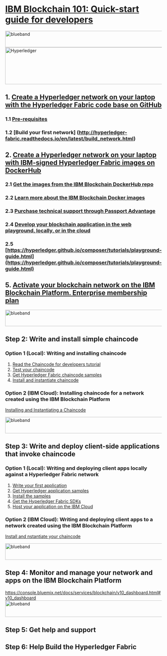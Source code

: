 # [IBM Blockchain 101: Quick-start guide for developers](https://www.ibm.com/developerworks/cloud/library/cl-ibm-blockchain-101-quick-start-guide-for-developers-bluemix-trs/index.html)

<img src="https://farm5.staticflickr.com/4503/37148677233_71edc5a37b_o.png" width="1041" height="53" alt="blueband">

<img src="https://farm5.staticflickr.com/4466/37215863804_30d3593d56_z.jpg" width="550" height="119" alt="Hyperledger">

## 1. [Create a Hyperledger network on your laptop with the Hyperledger Fabric code base on GitHub](http://hyperledger-fabric.readthedocs.io/en/latest/getting_started.html)
### 1.1 [Pre-requisites](http://hyperledger-fabric.readthedocs.io/en/latest/getting_started.html)
### 1.2 [Build your first network] (http://hyperledger-fabric.readthedocs.io/en/latest/build_network.html)

## 2. [Create a Hyperledger network on your laptop with IBM-signed Hyperledger Fabric images on DockerHub](https://hub.docker.com/r/ibmblockchain/)
### 2.1 [Get the images from the IBM Blockchain DockerHub repo](https://hub.docker.com/r/ibmblockchain/)
### 2.2 [Learn more about the IBM Blockchain Docker images](https://hub.docker.com/r/ibmblockchain/fabric-tools/)
### 2.3 [Purchase technical support through Passport Advantage](https://www-01.ibm.com/software/passportadvantage/)
### 2.4 [Develop your blockchain application in the web playground, locally, or in the cloud](https://developer.ibm.com/blockchain/sandbox/) 
### 2.5 [https://hyperledger.github.io/composer/tutorials/playground-guide.html](https://hyperledger.github.io/composer/tutorials/playground-guide.html)


## 5. [Activate your blockchain network on the IBM Blockchain Platform. Enterprise membership plan](https://console.bluemix.net/catalog/services/blockchain?cm_sp=dw-bluemix-_-cl-ibm-blockchain-101-quick-start-guide-for-developers-bluemix-trs-_-article)

<img src="https://farm5.staticflickr.com/4503/37148677233_71edc5a37b_o.png" width="1041" height="53" alt="blueband">

## Step 2: Write and install simple chaincode
### Option 1 (Local): Writing and installing chaincode

1. [Read the Chaincode for developers tutorial](http://hyperledger-fabric.readthedocs.io/en/latest/chaincode4ade.html) 
2. [Test your chaincode](http://hyperledger-fabric.readthedocs.io/en/latest/chaincode4ade.html#testing-new-chaincode)
3. [Get Hyperledger Fabric chaincode samples](https://github.com/hyperledger/fabric-samples/tree/master/chaincode)
4. [Install and instantiate chaincode](http://hyperledger-fabric.readthedocs.io/en/latest/chaincode4noah.html)

### Option 2 (IBM Cloud): Installing chaincode for a network created using the IBM Blockchain Platform

[Installing and Instantiating a Chaincode](https://console.bluemix.net/docs/services/blockchain/howto/install_instantiate_chaincode.html#installing-and-instantiating-a-chaincode)

<img src="https://farm5.staticflickr.com/4503/37148677233_71edc5a37b_o.png" width="1041" height="53" alt="blueband">

## Step 3: Write and deploy client-side applications that invoke chaincode
### Option 1 (Local): Writing and deploying client apps locally against a Hyperledger Fabric network

1. [Write your first application](http://hyperledger-fabric.readthedocs.io/en/latest/write_first_app.html)
2. [Get Hyperledger application samples](https://github.com/hyperledger/fabric-samples)
3. [Install the samples](http://hyperledger-fabric.readthedocs.io/en/latest/samples.html)
4. [Get the Hyperledger Fabric SDKs](http://hyperledger-fabric.readthedocs.io/en/latest/fabric-sdks.html)
5. [Host your application on the IBM Cloud](https://console.bluemix.net/docs/services/blockchain/v10_application.html#hosting-applications?cm_sp=dw-bluemix-_-cl-ibm-blockchain-101-quick-start-guide-for-developers-bluemix-trs-_-article)

### Option 2 (IBM Cloud): Writing and deploying client apps to a network created using the IBM Blockchain Platform
[Install and nstantiate your chaincode](https://console.bluemix.net/docs/services/blockchain/howto/install_instantiate_chaincode.html#installing-and-instantiating-a-chaincode)

<img src="https://farm5.staticflickr.com/4503/37148677233_71edc5a37b_o.png" width="1041" height="53" alt="blueband">

## Step 4: Monitor and manage your network and apps on the IBM Blockchain Platform
https://console.bluemix.net/docs/services/blockchain/v10_dashboard.html#v10_dashboard
<img src="https://farm5.staticflickr.com/4503/37148677233_71edc5a37b_o.png" width="1041" height="53" alt="blueband">

## Step 5: Get help and support

## Step 6: Help Build the Hyperledger Fabric

